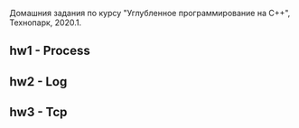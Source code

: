 Домашния задания по курсу "Углубленное программирование на C++", Технопарк, 2020.1.

## hw1 - Process
## hw2 - Log
## hw3 - Tcp